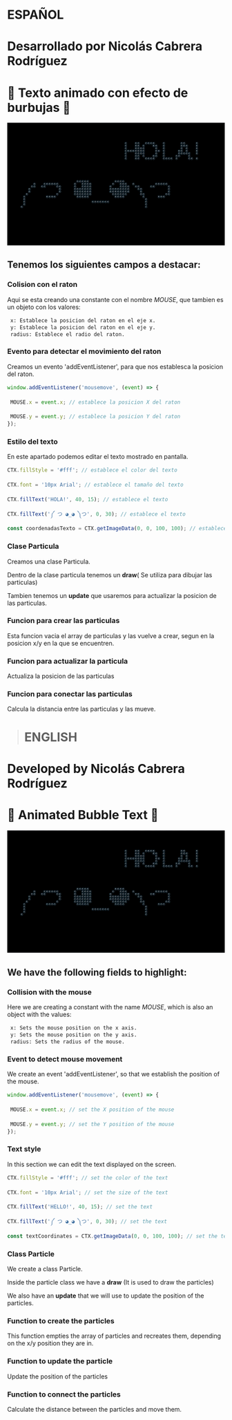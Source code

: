 
# **ESPAÑOL** 
# **Desarrollado por Nicolás Cabrera Rodríguez**
# 🫧 **Texto animado con efecto de burbujas** 🫧

![Burbujas](img/BubbleGIF.gif "🫧🫧🫧")

## Tenemos los siguientes **campos** a destacar:

 ### **Colision con el raton**

 Aqui se esta creando una constante con el nombre *MOUSE*, que tambien es un objeto con los valores:

     x: Establece la posicion del raton en el eje x.
     y: Establece la posicion del raton en el eje y. 
     radius: Establece el radio del raton.

 ### **Evento para detectar el movimiento del raton**

 Creamos un evento 'addEventListener', para que nos establesca la posicion del raton.

 ``` javascript
 window.addEventListener('mousemove', (event) => {

  MOUSE.x = event.x; // establece la posicion X del raton

  MOUSE.y = event.y; // establece la posicion Y del raton
});
 ```

 ### **Estilo del texto**

En este apartado podemos editar el texto mostrado en pantalla.

```javascript
CTX.fillStyle = '#fff'; // establece el color del texto

CTX.font = '10px Arial'; // establece el tamaño del texto

CTX.fillText('HOLA!', 40, 15); // establece el texto

CTX.fillText('༼ つ ◕_◕ ༽つ', 0, 30); // establece el texto

const coordenadasTexto = CTX.getImageData(0, 0, 100, 100); // establece el texto
```

 ### **Clase Particula**
  Creamos una clase Particula.

Dentro de la clase particula tenemos un **draw**( Se utiliza para dibujar las particulas)

Tambien tenemos un **update** que usaremos para actualizar la posicion de las particulas.

 ### **Funcion para crear las particulas**

Esta funcion vacia el array de particulas y las vuelve a crear, segun en la posicion x/y en la que se encuentren.


 ### **Funcion para actualizar la particula**

Actualiza la posicion de las particulas

 ### **Funcion para conectar las particulas**

Calcula la distancia entre las particulas y las mueve.

># **ENGLISH**
# **Developed by Nicolás Cabrera Rodríguez**
# 🫧 **Animated Bubble Text** 🫧

![Burbujas](img/BubbleGIF.gif "🫧🫧🫧")

## We have the following **fields** to highlight:

  ### **Collision with the mouse**

 Here we are creating a constant with the name *MOUSE*, which is also an object with the values:

     x: Sets the mouse position on the x axis.
     y: Sets the mouse position on the y axis.
     radius: Sets the radius of the mouse.

 ### **Event to detect mouse movement**

 We create an event 'addEventListener', so that we establish the position of the mouse.

 ``` javascript
 window.addEventListener('mousemove', (event) => {

  MOUSE.x = event.x; // set the X position of the mouse

  MOUSE.y = event.y; // set the Y position of the mouse
});
 ```

 ### **Text style**

In this section we can edit the text displayed on the screen.

```javascript
CTX.fillStyle = '#fff'; // set the color of the text

CTX.font = '10px Arial'; // set the size of the text

CTX.fillText('HELLO!', 40, 15); // set the text

CTX.fillText('༼ つ ◕_◕ ༽つ', 0, 30); // set the text

const textCoordinates = CTX.getImageData(0, 0, 100, 100); // set the text
```

 ### **Class Particle**
  We create a class Particle.

Inside the particle class we have a **draw** (It is used to draw the particles)

We also have an **update** that we will use to update the position of the particles.

 ### **Function to create the particles**

This function empties the array of particles and recreates them, depending on the x/y position they are in.


 ### **Function to update the particle**

Update the position of the particles

 ### **Function to connect the particles**

Calculate the distance between the particles and move them.
